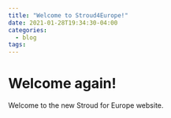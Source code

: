 ```yaml
---
title: "Welcome to Stroud4Europe!"
date: 2021-01-28T19:34:30-04:00
categories:
  - blog
tags:
---
```


# Welcome again!  

Welcome to the new Stroud for Europe website.
